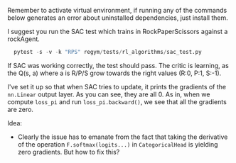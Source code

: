 Remember to activate virtual environment, if running any of the commands below generates an error about uninstalled dependencies, just install them.


I suggest you run the SAC test which trains in RockPaperScissors against a rockAgent.

```python
  pytest -s -v -k "RPS" regym/tests/rl_algorithms/sac_test.py
```

If SAC was working correctly, the test should pass. The critic is learning, as the Q(s, a) where a is R/P/S grow towards the right values (R:0, P:1, S:-1).

I've set it up so that when SAC tries to update, it prints the gradients of the `nn.Linear` output layer. As you can see, they are all 0. As in, when we compute `loss_pi` and run `loss_pi.backward()`, we see that all the gradients are zero.

Idea:
  - Clearly the issue has to emanate from the fact that taking the derivative of the operation `F.softmax(logits...)` in `CategoricalHead` is yielding zero gradients. But how to fix this?
